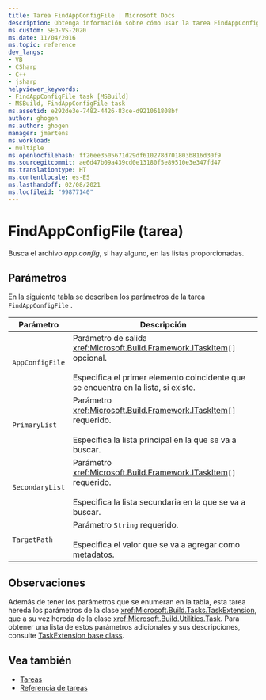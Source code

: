 ```yaml
---
title: Tarea FindAppConfigFile | Microsoft Docs
description: Obtenga información sobre cómo usar la tarea FindAppConfigFile de MSBuild para buscar el archivo app.config, si hay alguno, en las listas proporcionadas.
ms.custom: SEO-VS-2020
ms.date: 11/04/2016
ms.topic: reference
dev_langs:
- VB
- CSharp
- C++
- jsharp
helpviewer_keywords:
- FindAppConfigFile task [MSBuild]
- MSBuild, FindAppConfigFile task
ms.assetid: e292de3e-7482-4426-83ce-d921061808bf
author: ghogen
ms.author: ghogen
manager: jmartens
ms.workload:
- multiple
ms.openlocfilehash: ff26ee3505671d29df610278d701803b816d30f9
ms.sourcegitcommit: ae6d47b09a439cd0e13180f5e89510e3e347fd47
ms.translationtype: HT
ms.contentlocale: es-ES
ms.lasthandoff: 02/08/2021
ms.locfileid: "99877140"
---
```

# <a name="findappconfigfile-task"></a>FindAppConfigFile (tarea)

Busca el archivo *app.config*, si hay alguno, en las listas proporcionadas.

## <a name="parameters"></a>Parámetros

 En la siguiente tabla se describen los parámetros de la tarea `FindAppConfigFile` .

|Parámetro|Descripción|
|---------------|-----------------|
|`AppConfigFile`|Parámetro de salida <xref:Microsoft.Build.Framework.ITaskItem>`[]` opcional.<br /><br /> Especifica el primer elemento coincidente que se encuentra en la lista, si existe.|
|`PrimaryList`|Parámetro <xref:Microsoft.Build.Framework.ITaskItem>`[]` requerido.<br /><br /> Especifica la lista principal en la que se va a buscar.|
|`SecondaryList`|Parámetro <xref:Microsoft.Build.Framework.ITaskItem>`[]` requerido.<br /><br /> Especifica la lista secundaria en la que se va a buscar.|
|`TargetPath`|Parámetro `String` requerido.<br /><br /> Especifica el valor que se va a agregar como metadatos.|

## <a name="remarks"></a>Observaciones

 Además de tener los parámetros que se enumeran en la tabla, esta tarea hereda los parámetros de la clase <xref:Microsoft.Build.Tasks.TaskExtension>, que a su vez hereda de la clase <xref:Microsoft.Build.Utilities.Task>. Para obtener una lista de estos parámetros adicionales y sus descripciones, consulte [TaskExtension base class](../msbuild/taskextension-base-class.md).

## <a name="see-also"></a>Vea también

- [Tareas](../msbuild/msbuild-tasks.md)
- [Referencia de tareas](../msbuild/msbuild-task-reference.md)
